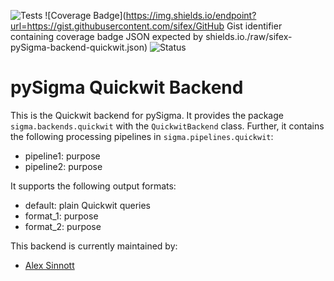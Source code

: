 ![Tests](https://github.com/sifex/pySigma-backend-quickwit/actions/workflows/test.yml/badge.svg)
![Coverage Badge](https://img.shields.io/endpoint?url=https://gist.githubusercontent.com/sifex/GitHub Gist identifier containing coverage badge JSON expected by shields.io./raw/sifex-pySigma-backend-quickwit.json)
![Status](https://img.shields.io/badge/Status-pre--release-orange)

# pySigma Quickwit Backend

This is the Quickwit backend for pySigma. It provides the package `sigma.backends.quickwit` with the `QuickwitBackend` class.
Further, it contains the following processing pipelines in `sigma.pipelines.quickwit`:

* pipeline1: purpose
* pipeline2: purpose

It supports the following output formats:

* default: plain Quickwit queries
* format_1: purpose
* format_2: purpose

This backend is currently maintained by:

* [Alex Sinnott](https://github.com/sifex/)